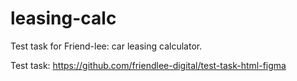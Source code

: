 # leasing-calc
Test task for Friend-lee: car leasing calculator.

Test task: https://github.com/friendlee-digital/test-task-html-figma
